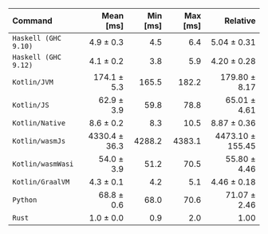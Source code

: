 | Command | Mean [ms] | Min [ms] | Max [ms] | Relative |
|:---|---:|---:|---:|---:|
| `Haskell (GHC 9.10)` | 4.9 ± 0.3 | 4.5 | 6.4 | 5.04 ± 0.31 |
| `Haskell (GHC 9.12)` | 4.1 ± 0.2 | 3.8 | 5.9 | 4.20 ± 0.28 |
| `Kotlin/JVM` | 174.1 ± 5.3 | 165.5 | 182.2 | 179.80 ± 8.17 |
| `Kotlin/JS` | 62.9 ± 3.9 | 59.8 | 78.8 | 65.01 ± 4.61 |
| `Kotlin/Native` | 8.6 ± 0.2 | 8.3 | 10.5 | 8.87 ± 0.36 |
| `Kotlin/wasmJs` | 4330.4 ± 36.3 | 4288.2 | 4383.1 | 4473.10 ± 155.45 |
| `Kotlin/wasmWasi` | 54.0 ± 3.9 | 51.2 | 70.5 | 55.80 ± 4.46 |
| `Kotlin/GraalVM` | 4.3 ± 0.1 | 4.2 | 5.1 | 4.46 ± 0.18 |
| `Python` | 68.8 ± 0.6 | 68.0 | 70.6 | 71.07 ± 2.46 |
| `Rust` | 1.0 ± 0.0 | 0.9 | 2.0 | 1.00 |
